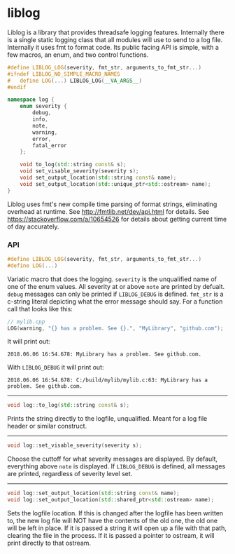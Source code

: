 # liblog

Liblog is a library that provides threadsafe logging features. Internally there is a single static logging class that all modules will use to send to a log file. Internally it uses fmt to format code. Its public facing API is simple, with a few macros, an enum, and two control functions.

```cpp
#define LIBLOG_LOG(severity, fmt_str, arguments_to_fmt_str...)
#ifndef LIBLOG_NO_SIMPLE_MACRO_NAMES
#   define LOG(...) LIBLOG_LOG(__VA_ARGS__)
#endif

namespace log {
    enum severity {
        debug,
        info,
        note,
        warning,
        error,
        fatal_error
    };

    void to_log(std::string const& s);
    void set_visable_severity(severity s);
    void set_output_location(std::string const& name);
    void set_output_location(std::unique_ptr<std::ostream> name);
}
```

Liblog uses fmt's new compile time parsing of format strings, eliminating overhead at runtime. See http://fmtlib.net/dev/api.html for details. See https://stackoverflow.com/a/10654526 for details about getting current time of day accurately.

### API

```cpp
#define LIBLOG_LOG(severity, fmt_str, arguments_to_fmt_str...)
#define LOG(...)
```

Variatic macro that does the logging. `severity` is the unqualified name of one of the enum values. All severity at or above `note` are printed by defualt. `debug` messages can only be printed if `LIBLOG_DEBUG` is defined. `fmt_str` is a c-string literal depicting what the error message should say. For a function call that looks like this:

```cpp
// mylib.cpp
LOG(warning, "{} has a problem. See {}.", "MyLibrary", "github.com");
```

It will print out:

```
2018.06.06 16:54.678: MyLibrary has a problem. See github.com.
```

With `LIBLOG_DEBUG` it will print out:

```
2018.06.06 16:54.678: C:/build/mylib/mylib.c:63: MyLibrary has a problem. See github.com.
```

---

```cpp
void log::to_log(std::string const& s);
```

Prints the string directly to the logfile, unqualified. Meant for a log file header or similar construct.

---

```cpp
void log::set_visable_severity(severity s);
```

Choose the cuttoff for what severity messages are displayed. By default, everything above `note` is displayed.  If `LIBLOG_DEBUG` is defined, all messages are printed, regardless of severity level set.  

---

```cpp
void log::set_output_location(std::string const& name);
void log::set_output_location(std::shared_ptr<std::ostream> name);
```

Sets the logfile location. If this is changed after the logfile has been written to, the new log file will NOT have the contents of the old one, the old one will be left in place. If it is passed a string it will open up a file with that path, clearing the file in the process. If it is passed a pointer to ostream, it will print directly to that ostream.
